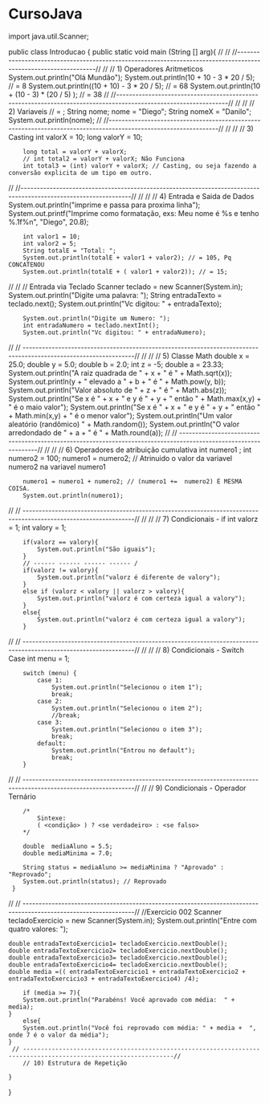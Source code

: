 # CursoJava

import java.util.Scanner;

public class Introducao {
    public static void main (String [] arg){
//
//    //----------------------------------------------------------------------------------------------------------------//
//        // 1) Operadores Aritmeticos
        System.out.println("Olá Mundão");
        System.out.println(10 + 10 - 3 * 20 / 5); // = 8
        System.out.println((10 + 10) - 3 * 20 / 5); // = 68
        System.out.println(10 + (10 - 3) * (20 / 5) ); // = 38
//    //----------------------------------------------------------------------------------------------------------------//
//
//        // 2) Variaveis
        // <tipo> <nome> = <valor inicial>;
        String nome;
        nome = "Diego";
        String nomeX = "Danilo";
        System.out.println(nome);
//    //----------------------------------------------------------------------------------------------------------------//
//
//        // 3) Casting
        int valorX = 10;
        long valorY = 10;

        long total = valorY + valorX;
        // int total2 = valorY + valorX; Não Funciona
        int total3 = (int) valorY + valorX; // Casting, ou seja fazendo a conversão explicita de um tipo em outro.
//    //----------------------------------------------------------------------------------------------------------------//
//
//        // 4) Entrada e Saida de Dados
        System.out.println("imprime e passa para proxima linha");
        System.out.printf("Imprime como formatação, exs: Meu nome é %s e tenho %.1f%n", "Diego", 20.8);

        int valor1 = 10;
        int valor2 = 5;
        String totalE = "Total: ";
        System.out.println(totalE + valor1 + valor2); // = 105, Pq CONCATENOU
        System.out.println(totalE + ( valor1 + valor2)); // = 15;
//
//        // Entrada via Teclado
        Scanner teclado = new Scanner(System.in);
        System.out.println("Digite uma palavra: ");
        String entradaTexto = teclado.next();
        System.out.println("Vc digitou: " + entradaTexto);

        System.out.println("Digite um Numero: ");
        int entradaNumero = teclado.nextInt();
        System.out.println("Vc digitou: " + entradaNumero);
//    // ----------------------------------------------------------------------------------------------------------------//
//
//        // 5) Classe Math
        double x = 25.0;
        double y = 5.0;
        double b = 2.0;
        int z = -5;
        double a = 23.33;
        System.out.println("A raiz quadrada de " + x + " é " + Math.sqrt(x));
        System.out.println(y + " elevado a " + b + " é " + Math.pow(y, b));
        System.out.println("Valor absoluto de " + z + " é " + Math.abs(z));
        System.out.println("Se x é " + x + " e y é " + y + " então " + Math.max(x,y) + " é o maio valor");
        System.out.println("Se x é " + x + " e y é " + y + " então " + Math.min(x,y) + " é o menor valor");
        System.out.println("Um valor aleatório (randômico) " + Math.random());
        System.out.println("O valor arredondado de " + a + " é " + Math.round(a));
//    // ----------------------------------------------------------------------------------------------------------------//
//
//        // 6) Operadores de atribuição cumulativa
        int numero1 ;
        int numero2  = 100;
        numero1 = numero2; // Atrinuido o valor da variavel numero2 na variavel numero1

        numero1 = numero1 + numero2; // (numero1 +=  numero2) É MESMA COISA.
        System.out.println(numero1);
//    // ----------------------------------------------------------------------------------------------------------------//
//
//        // 7) Condicionais - if
        int  valorz = 1;
        int valory = 1;

        if(valorz == valory){
            System.out.println("São iguais");
        }
        // ------ ------ ------ ------ /
        if(valorz != valory){
            System.out.println("valorz é diferente de valory");
        }
        else if (valorz < valory || valorz > valory){
            System.out.println("valorz é com certeza igual a valory");
        }
        else{
            System.out.println("valorz é com certeza igual a valory");
        }
//    // ----------------------------------------------------------------------------------------------------------------//
//
//        // 8) Condicionais - Switch Case
        int menu = 1;

        switch (menu) {
            case 1:
                System.out.println("Selecionou o item 1");
                break;
            case 2:
                System.out.println("Selecionou o item 2");
                //break;
            case 3:
                System.out.println("Selecionou o item 3");
                break;
            default:
                System.out.println("Entrou no default");
                break;
        }
//    // ----------------------------------------------------------------------------------------------------------------//
//        // 9) Condicionais - Operador Ternário

        /*
            Sintexe:
            ( <condição> ) ? <se verdadeiro> : <se falso>
        */

        double  mediaAluno = 5.5;
        double mediaMinima = 7.0;

        String status = mediaAluno >= mediaMinima ? "Aprovado" : "Reprovado";
        System.out.println(status); // Reprovado
     }
//    // ----------------------------------------------------------------------------------------------------------------//
      //Exercicio 002
        Scanner tecladoExercicio = new Scanner(System.in);
        System.out.println("Entre com  quatro valores: ");

    double entradaTextoExercicio1= tecladoExercicio.nextDouble();
    double entradaTextoExercicio2= tecladoExercicio.nextDouble();
    double entradaTextoExercicio3= tecladoExercicio.nextDouble();
    double entradaTextoExercicio4= tecladoExercicio.nextDouble();
    double media =(( entradaTextoExercicio1 + entradaTextoExercicio2 + entradaTextoExercicio3 + entradaTextoExercicio4) /4);

        if (media >= 7){
        System.out.println("Parabéns! Você aprovado com média:  " + media);
    }
        else{
        System.out.println("Você foi reprovado com média: " + media +  ", onde 7 é o valor da média");
    }
     // ----------------------------------------------------------------------------------------------------------------//
        // 10) Estrutura de Repetição
        
    }
}
